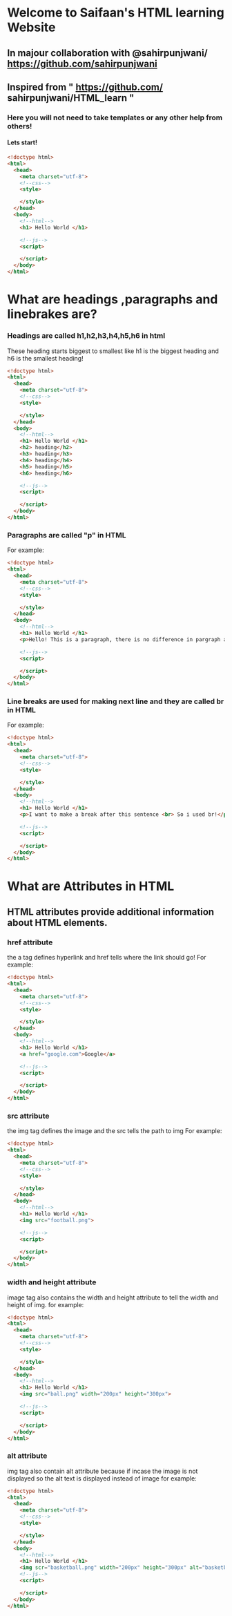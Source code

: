 # Welcome to Saifaan's HTML learning Website
## In majour collaboration with @sahirpunjwani/   https://github.com/sahirpunjwani
## Inspired from " https://github.com/     sahirpunjwani/HTML_learn "
### Here you will not need to take templates or any other help from others!
#### Lets start!
```html
<!doctype html>
<html>
  <head>
    <meta charset="utf-8">
    <!--css-->
    <style>

    </style>
  </head>
  <body>
    <!--html-->
    <h1> Hello World </h1>

    <!--js-->
    <script>

    </script>
  </body>
</html>
```
# What are headings ,paragraphs and linebrakes are?
### Headings are called h1,h2,h3,h4,h5,h6 in html
These heading starts biggest to smallest like h1 is the biggest heading and h6 is the smallest heading!
```html
<!doctype html>
<html>
  <head>
    <meta charset="utf-8">
    <!--css-->
    <style>

    </style>
  </head>
  <body>
    <!--html-->
    <h1> Hello World </h1>
    <h2> heading</h2>
    <h3> heading</h3>
    <h4> heading</h4>
    <h5> heading</h5>
    <h6> heading</h6>

    <!--js-->
    <script>

    </script>
  </body>
</html>
```
### Paragraphs are called "p" in HTML
For example:
```html
<!doctype html>
<html>
  <head>
    <meta charset="utf-8">
    <!--css-->
    <style>

    </style>
  </head>
  <body>
    <!--html-->
    <h1> Hello World </h1>
    <p>Hello! This is a paragraph, there is no difference in pargraph and a line in html </p>

    <!--js-->
    <script>

    </script>
  </body>
</html>
```
### Line breaks are used for making next line and they are called br in HTML
For example: 
```html
<!doctype html>
<html>
  <head>
    <meta charset="utf-8">
    <!--css-->
    <style>

    </style>
  </head>
  <body>
    <!--html-->
    <h1> Hello World </h1>
    <p>I want to make a break after this sentence <br> So i used br!</p>

    <!--js-->
    <script>

    </script>
  </body>
</html>
```
# What are Attributes in HTML
## HTML attributes provide additional information about HTML elements.
### href attribute
the a tag defines hyperlink and href tells where the link should go!
For example:
```html
<!doctype html>
<html>
  <head>
    <meta charset="utf-8">
    <!--css-->
    <style>

    </style>
  </head>
  <body>
    <!--html-->
    <h1> Hello World </h1>
    <a href="google.com">Google</a>

    <!--js-->
    <script>

    </script>
  </body>
</html>
```
### src attribute
the img tag defines the image and the src tells the path to img
For example: 
```html
<!doctype html>
<html>
  <head>
    <meta charset="utf-8">
    <!--css-->
    <style>

    </style>
  </head>
  <body>
    <!--html-->
    <h1> Hello World </h1>
    <img src="football.png">

    <!--js-->
    <script>

    </script>
  </body>
</html>
```
### width and height attribute
image tag also contains the width and height attribute to tell the width and height of img.
for example:
```html
<!doctype html>
<html>
  <head>
    <meta charset="utf-8">
    <!--css-->
    <style>

    </style>
  </head>
  <body>
    <!--html-->
    <h1> Hello World </h1>
    <img src="ball.png" width="200px" height="300px"> 

    <!--js-->
    <script>

    </script>
  </body>
</html>
```
### alt attribute
img tag also contain alt attribute because if incase the image is not displayed so the alt text is displayed instead of image
for example: 
```html
<!doctype html>
<html>
  <head>
    <meta charset="utf-8">
    <!--css-->
    <style>

    </style>
  </head>
  <body>
    <!--html-->
    <h1> Hello World </h1>
    <img scr="basketball.png" width="200px" height="300px" alt="basketball">
    <!--js-->
    <script>

    </script>
  </body>
</html>
```

